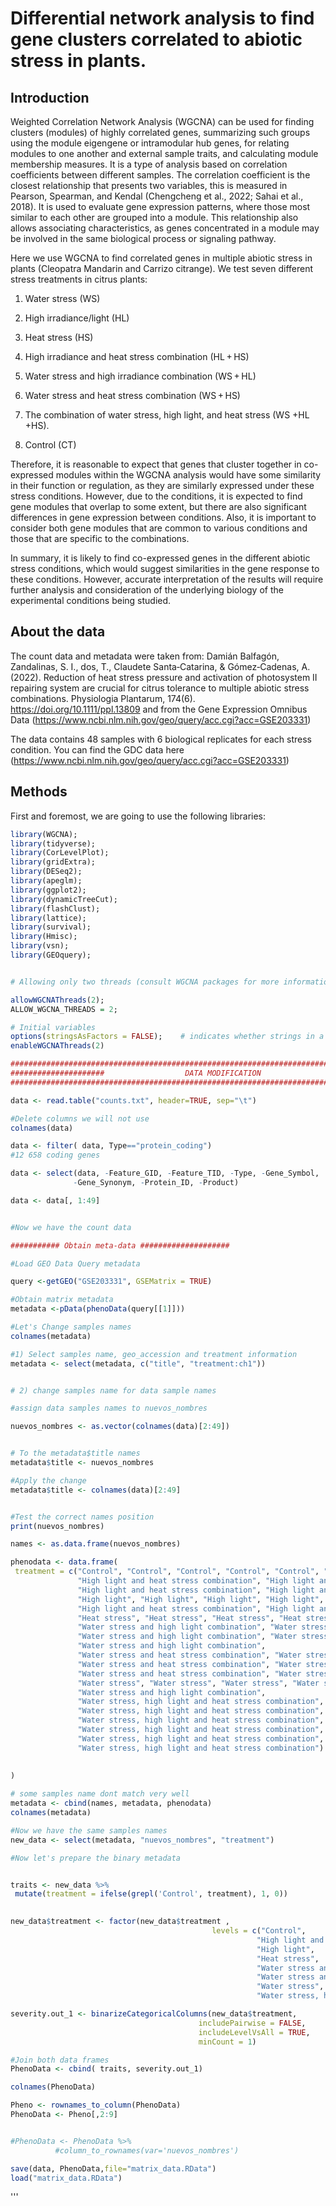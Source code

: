 # Differential network analysis to find gene clusters correlated to abiotic stress in plants.

## Introduction

Weighted Correlation Network Analysis (WGCNA) can be used for finding clusters (modules) of highly correlated genes, summarizing such groups using the module eigengene or intramodular hub genes, for relating modules to one another and external sample traits, and calculating module membership measures. It is a type of analysis based on correlation coefficients between different samples. The correlation coefficient is the closest relationship that presents two variables, this is measured in Pearson, Spearman, and Kendal (Chengcheng et al., 2022; Sahai et al., 2018). It is used to evaluate gene expression patterns, where those most similar to each other are grouped into a module. This relationship also allows associating characteristics, as genes concentrated in a module may be involved in the same biological process or signaling pathway.

Here we use WGCNA to find correlated genes in multiple abiotic stress in plants (Cleopatra Mandarin and Carrizo citrange). We test seven different stress treatments in citrus plants:

1) Water stress (WS)
   
2) High irradiance/light (HL)
   
3) Heat stress (HS)
   
4) High irradiance and heat stress combination (HL + HS)
   
5) Water stress and high irradiance combination (WS + HL)
   
6) Water stress and heat stress combination (WS + HS)
    
7) The combination of water stress, high light, and heat stress (WS +HL +HS).

8) Control (CT)

Therefore, it is reasonable to expect that genes that cluster together in co-expressed modules within the WGCNA analysis would have some similarity in their function or regulation, as they are similarly expressed under these stress conditions. However, due to the conditions, it is expected to find gene modules that overlap to some extent, but there are also significant differences in gene expression between conditions. Also, it is important to consider both gene modules that are common to various conditions and those that are specific to the combinations.

In summary, it is likely to find co-expressed genes in the different abiotic stress conditions, which would suggest similarities in the gene response to these conditions. However, accurate interpretation of the results will require further analysis and consideration of the underlying biology of the experimental conditions being studied.

 ## About the data 
The count data and metadata were taken from: Damián Balfagón, Zandalinas, S. I., dos, T., Claudete Santa‐Catarina, & Gómez‐Cadenas, A. (2022). Reduction of heat stress pressure and activation of photosystem II repairing system are crucial for citrus tolerance to multiple abiotic stress combinations. Physiologia Plantarum, 174(6). https://doi.org/10.1111/ppl.13809 and from the Gene Expression Omnibus Data (https://www.ncbi.nlm.nih.gov/geo/query/acc.cgi?acc=GSE203331) 

The data contains 48 samples with 6 biological replicates for each stress condition. You can find the GDC data here (https://www.ncbi.nlm.nih.gov/geo/query/acc.cgi?acc=GSE203331)

## Methods
First and foremost, we are going to use the following libraries:

 ``` R
library(WGCNA);
library(tidyverse);
library(CorLevelPlot);
library(gridExtra);
library(DESeq2);
library(apeglm);
library(ggplot2);  
library(dynamicTreeCut);  
library(flashClust);  
library(lattice);  
library(survival); 
library(Hmisc); 
library(vsn);
library(GEOquery);


# Allowing only two threads (consult WGCNA packages for more information)

allowWGCNAThreads(2);
ALLOW_WGCNA_THREADS = 2;  

# Initial variables 
options(stringsAsFactors = FALSE);    # indicates whether strings in a data frame should be treated as factor variables or as just plain strings
enableWGCNAThreads(2)

#############################################################################################################################################################
#####################                  DATA MODIFICATION                   ##################################################################################
#############################################################################################################################################################

data <- read.table("counts.txt", header=TRUE, sep="\t")

#Delete columns we will not use
colnames(data)

data <- filter( data, Type=="protein_coding")
#12 658 coding genes

data <- select(data, -Feature_GID, -Feature_TID, -Type, -Gene_Symbol,
               -Gene_Synonym, -Protein_ID, -Product)

data <- data[, 1:49]


#Now we have the count data

########### Obtain meta-data ####################

#Load GEO Data Query metadata 

query <-getGEO("GSE203331", GSEMatrix = TRUE)

#Obtain matrix metadata
metadata <-pData(phenoData(query[[1]]))

#Let's Change samples names
colnames(metadata)

#1) Select samples name, geo_accession and treatment information
metadata <- select(metadata, c("title", "treatment:ch1"))


# 2) change samples name for data sample names

#assign data samples names to nuevos_nombres

nuevos_nombres <- as.vector(colnames(data)[2:49])


# To the metadata$title names 
metadata$title <- nuevos_nombres

#Apply the change
metadata$title <- colnames(data)[2:49]


#Test the correct names position 
print(nuevos_nombres)

names <- as.data.frame(nuevos_nombres)

phenodata <- data.frame(
  treatment = c("Control", "Control", "Control", "Control", "Control", "Control", 
                "High light and heat stress combination", "High light and heat stress combination", 
                "High light and heat stress combination", "High light and heat stress combination", 
                "High light", "High light", "High light", "High light", "High light", "High light", 
                "High light and heat stress combination", "High light and heat stress combination", 
                "Heat stress", "Heat stress", "Heat stress", "Heat stress", "Heat stress", "Heat stress", 
                "Water stress and high light combination", "Water stress and high light combination", 
                "Water stress and high light combination", "Water stress and high light combination", 
                "Water stress and high light combination", 
                "Water stress and heat stress combination", "Water stress and heat stress combination", 
                "Water stress and heat stress combination", "Water stress and heat stress combination", 
                "Water stress and heat stress combination", "Water stress and heat stress combination", 
                "Water stress", "Water stress", "Water stress", "Water stress", "Water stress", "Water stress", 
                "Water stress and high light combination", 
                "Water stress, high light and heat stress combination", 
                "Water stress, high light and heat stress combination", 
                "Water stress, high light and heat stress combination", 
                "Water stress, high light and heat stress combination", 
                "Water stress, high light and heat stress combination", 
                "Water stress, high light and heat stress combination")
  
  
)

# some samples name dont match very well 
metadata <- cbind(names, metadata, phenodata)
colnames(metadata)

#Now we have the same samples names
new_data <- select(metadata, "nuevos_nombres", "treatment")

#Now let's prepare the binary metadata 


traits <- new_data %>% 
  mutate(treatment = ifelse(grepl('Control', treatment), 1, 0))  
  

new_data$treatment <- factor(new_data$treatment , 
                                              levels = c("Control",
                                                        "High light and heat stress combination",
                                                        "High light",
                                                        "Heat stress",
                                                        "Water stress and high light combination",
                                                        "Water stress and heat stress combination",
                                                        "Water stress",
                                                        "Water stress, high light and heat stress combination"))

severity.out_1 <- binarizeCategoricalColumns(new_data$treatment,
                                           includePairwise = FALSE,
                                           includeLevelVsAll = TRUE,
                                           minCount = 1)

#Join both data frames
PhenoData <- cbind( traits, severity.out_1)

colnames(PhenoData)

Pheno <- rownames_to_column(PhenoData)
PhenoData <- Pheno[,2:9]


#PhenoData <- PhenoData %>%
           #column_to_rownames(var='nuevos_nombres')

save(data, PhenoData,file="matrix_data.RData")    
load("matrix_data.RData")

 ``` 



''' 




‌
